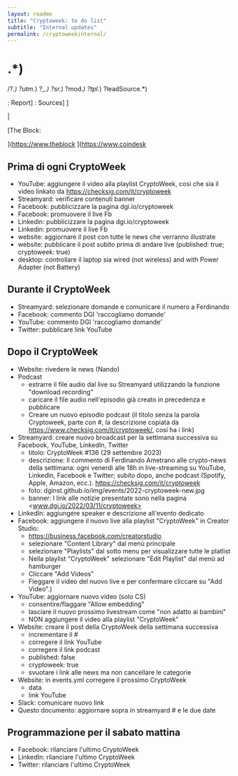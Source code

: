 ```yaml
---
layout: readme
title: "Cryptoweek: to do list"
subtitle: "Internal updates"
permalink: /cryptoweekinternal/
---
```




# .*\)

/\?.*\)
\?utm.*\)
\?_.*\)
\?sr.*\)
\?mod.*\)
\?tpl.*\)
\?leadSource.*\)

: Report]
: Sources]
]

 |

[The Block:

](<https://www.theblock>
](<https://www.coindesk>

## Prima di ogni CryptoWeek

* YouTube: aggiungere il video alla playlist CryptoWeek,
  così che sia il video linkato da <https://checksig.com/it/cryptoweek>
* Streamyard: verificare contenuti banner
* Facebook: pubblicizzare la pagina dgi.io/cryptoweek
* Facebook: promuovere il live Fb
* Linkedin: pubblicizzare la pagina dgi.io/cryptoweek
* Linkedin: promuovere il live Fb
* website: aggiornare il post con tutte le news che verranno illustrate
* website: pubblicare il post subito prima di andare live (published: true; cryptoweek: true)
* desktop: controllare il laptop sia wired (not wireless) and with Power Adapter (not Battery)

## Durante il CryptoWeek

* Streamyard: selezionare domande e comunicare il numero a Ferdinando
* Facebook: commento DGI 'raccogliamo domande'
* YouTube: commento DGI 'raccogliamo domande'
* Twitter: pubblicare link YouTube

## Dopo il CryptoWeek

* Website: rivedere le news (Nando)
* Podcast
  * estrarre il file audio dal live su Streamyard utilizzando la funzione "download recording"
  * caricare il file audio nell'episodio già creato in precedenza e pubblicare
  * Creare un nuovo episodio podcast (il titolo senza la parola Cryptoweek, parte con #, la descrizione copiata da <https://www.checksig.com/it/cryptoweek/>, così ha i link)
* Streamyard: creare nuovo broadcast per la settimana successiva su Facebook, YouTube, LinkedIn, Twitter
  * titolo: CryptoWeek #136 (29 settembre 2023)
  * descrizione: Il commento di Ferdinando Ametrano alle crypto-news della settimana: ogni venerdì alle 18h in live-streaming su YouTube, LinkedIn, Facebook e Twitter; subito dopo, anche podcast (Spotify, Apple, Amazon, ecc.). <https://checksig.com/it/cryptoweek>
  * foto: dginst.github.io/img/events/2022-cryptoweek-new.jpg
  * banner: I link alle notizie presentate sono nella pagina <www.dgi.io/2022/03/11/cryptoweek>
* LinkedIn: aggiungere speaker e descrizione all'evento dedicato
* Facebook: aggiungere il nuovo live alla playlist "CryptoWeek" in Creator Studio:
  * <https://business.facebook.com/creatorstudio>
  * selezionare "Content Library" dal menù principale
  * selezionare "Playlists" dal sotto menu per visualizzare tutte le platlist
  * Nella playlist "CryptoWeek" selezionare "Edit Playlist" dal menù ad hamburger
  * Cliccare "Add Videos"
  * Fleggare il video del nuovo live e per confermare cliccare su "Add Video".)
* YouTube: aggiornare nuovo video (solo CS)
  * consentire/flaggare "Allow embedding"
  * lasciare il nuovo prossimo livestream come "non adatto ai bambini"
  * NON aggiungere il video alla playlist "CryptoWeek"
* Website: creare il post della CryptoWeek della settimana successiva
  * incrementare il #
  * corregere il link YouTube
  * corregere il link podcast
  * published: false
  * cryptoweek: true
  * svuotare i link alle news ma non cancellare le categorie
* Website: in events.yml corregere il prossimo CryptoWeek
  * data
  * link YouTube
* Slack: comunicare nuovo link
* Questo documento: aggiornare sopra in streamyard # e le due date

## Programmazione per il sabato mattina

* Facebook: rilanciare l'ultimo CryptoWeek
* LinkedIn: rilanciare l'ultimo CryptoWeek
* Twitter: rilanciare l'ultimo CryptoWeek
